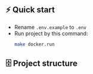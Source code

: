 ## ⚡️ Quick start

- Rename `.env.example` to `.env`
- Run project by this command:
  ```bash
  make docker.run
  ```

## 🗄 Project structure